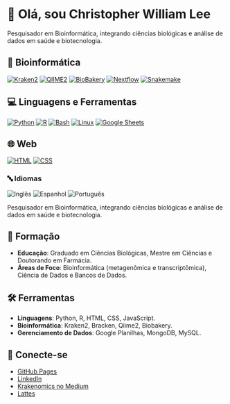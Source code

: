 # 👋 Olá, sou Christopher William Lee

Pesquisador em Bioinformática, integrando ciências biológicas e análise de dados em saúde e biotecnologia.

## 🧬 Bioinformática
[![Kraken2](https://img.shields.io/badge/Kraken2-metagenomics-blueviolet)](https://github.com/DerrickWood/kraken2/)
[![QIIME2](https://img.shields.io/badge/QIIME2-microbiome-6E4B7E)](https://qiime2.org/)
[![BioBakery](https://img.shields.io/badge/BioBakery-metagenomics-orange)](https://github.com/biobakery/)
[![Nextflow](https://img.shields.io/badge/Nextflow-workflow-46B3A1)](https://www.nextflow.io/)
[![Snakemake](https://img.shields.io/badge/Snakemake-workflow-1A5E9A)](https://snakemake.readthedocs.io/)

## 💻 Linguagens e Ferramentas
[![Python](https://img.shields.io/badge/Python-3.10-blue?logo=python&logoColor=white)](https://www.python.org/)
[![R](https://img.shields.io/badge/R-statistics-276DC3?logo=r&logoColor=white)](https://www.r-project.org/)
[![Bash](https://img.shields.io/badge/Bash-shell-4EAA25?logo=gnu-bash&logoColor=white)](https://www.gnu.org/software/bash/)
[![Linux](https://img.shields.io/badge/Linux-system-FCC624?logo=linux&logoColor=black)](https://www.kernel.org/)
[![Google Sheets](https://img.shields.io/badge/Google%20Sheets-data-green?logo=googlesheets&logoColor=white)](https://www.google.com/sheets/about/)

## 🌐 Web
[![HTML](https://img.shields.io/badge/HTML5-markup-E34F26?logo=html5&logoColor=white)](https://developer.mozilla.org/en-US/docs/Web/HTML)
[![CSS](https://img.shields.io/badge/CSS3-style-1572B6?logo=css3&logoColor=white)](https://developer.mozilla.org/en-US/docs/Web/CSS)

### 🔤 Idiomas
![Inglês](https://img.shields.io/badge/Inglês-Avançado-blue?style=flat-square)
![Espanhol](https://img.shields.io/badge/Espanhol-Fluente-orange?style=flat-square)
![Português](https://img.shields.io/badge/Português-Nativo-green?style=flat-square)

Pesquisador em Bioinformática, integrando ciências biológicas e análise de dados em saúde e biotecnologia.

## 🌱 Formação
- **Educação**: Graduado em Ciências Biológicas, Mestre em Ciências e Doutorando em Farmácia.
- **Áreas de Foco**: Bioinformática (metagenômica e transcriptômica), Ciência de Dados e Bancos de Dados.

## 🛠️ Ferramentas
- **Linguagens**: Python, R, HTML, CSS, JavaScript.
- **Bioinformática**: Kraken2, Bracken, Qiime2, Biobakery.
- **Gerenciamento de Dados**: Google Planilhas, MongoDB, MySQL.

## 🔗 Conecte-se
- [GitHub Pages](https://christopherwilliamlee.github.io)
- [LinkedIn](https://www.linkedin.com/in/christopher-lee-390643197/)
- [Krakenomics no Medium](https://medium.com/@krakenomics)
- [Lattes](http://lattes.cnpq.br/5196836637403621)




